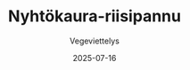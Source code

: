 ---
title: "Nyhtökaura-riisipannu"
image: "https://vegaanibotti.lauravuo.me/2025/07/2025-07-16_small.png"
date: 2025-07-16
receipt_url: "https://vegeviettelys.fi/nyhtokaura-riisipannu/"
author: "Vegeviettelys"
---